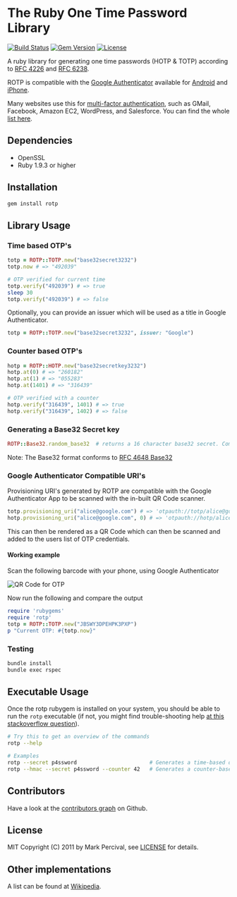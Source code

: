 # The Ruby One Time Password Library

[![Build Status](https://secure.travis-ci.org/mdp/rotp.png)](https://travis-ci.org/mdp/rotp)
[![Gem Version](https://badge.fury.io/rb/rotp.svg)](https://rubygems.org/gems/rotp)
[![License](https://img.shields.io/badge/license-MIT-blue.svg?style=flat)](https://github.com/mdp/rotp/blob/master/LICENSE)

A ruby library for generating one time passwords (HOTP & TOTP) according to [RFC 4226](http://tools.ietf.org/html/rfc4226) and [RFC 6238](http://tools.ietf.org/html/rfc6238).

ROTP is compatible with the [Google Authenticator](https://github.com/google/google-authenticator) available for [Android](https://play.google.com/store/apps/details?id=com.google.android.apps.authenticator2) and [iPhone](https://itunes.apple.com/en/app/google-authenticator/id388497605).

Many websites use this for [multi-factor authentication](https://www.youtube.com/watch?v=17rykTIX_HY), such as GMail, Facebook, Amazon EC2, WordPress, and Salesforce. You can find the whole [list here](https://en.wikipedia.org/wiki/Google_Authenticator#Usage).

## Dependencies

* OpenSSL
* Ruby 1.9.3 or higher

## Installation

```bash
gem install rotp
```

## Library Usage

### Time based OTP's

```ruby
totp = ROTP::TOTP.new("base32secret3232")
totp.now # => "492039"

# OTP verified for current time
totp.verify("492039") # => true
sleep 30
totp.verify("492039") # => false
```

Optionally, you can provide an issuer which will be used as a title in Google Authenticator.

```ruby
totp = ROTP::TOTP.new("base32secret3232", issuer: "Google")
```

### Counter based OTP's

```ruby
hotp = ROTP::HOTP.new("base32secretkey3232")
hotp.at(0) # => "260182"
hotp.at(1) # => "055283"
hotp.at(1401) # => "316439"

# OTP verified with a counter
hotp.verify("316439", 1401) # => true
hotp.verify("316439", 1402) # => false
```

### Generating a Base32 Secret key

```ruby
ROTP::Base32.random_base32  # returns a 16 character base32 secret. Compatible with Google Authenticator
```

Note: The Base32 format conforms to [RFC 4648 Base32](http://en.wikipedia.org/wiki/Base32#RFC_4648_Base32_alphabet)

### Google Authenticator Compatible URI's

Provisioning URI's generated by ROTP are compatible with the Google Authenticator App
to be scanned with the in-built QR Code scanner.

```ruby
totp.provisioning_uri("alice@google.com") # => 'otpauth://totp/alice@google.com?secret=JBSWY3DPEHPK3PXP'
hotp.provisioning_uri("alice@google.com", 0) # => 'otpauth://hotp/alice@google.com?secret=JBSWY3DPEHPK3PXP&counter=0'
```

This can then be rendered as a QR Code which can then be scanned and added to the users
list of OTP credentials.

#### Working example

Scan the following barcode with your phone, using Google Authenticator

![QR Code for OTP](http://chart.apis.google.com/chart?cht=qr&chs=250x250&chl=otpauth%3A%2F%2Ftotp%2Falice%40google.com%3Fsecret%3DJBSWY3DPEHPK3PXP)

Now run the following and compare the output

```ruby
require 'rubygems'
require 'rotp'
totp = ROTP::TOTP.new("JBSWY3DPEHPK3PXP")
p "Current OTP: #{totp.now}"
```

### Testing

```bash
bundle install
bundle exec rspec
```

## Executable Usage

Once the rotp rubygem is installed on your system, you should be able to run the `rotp` executable
(if not, you might find trouble-shooting help [at this stackoverflow question](http://stackoverflow.com/a/909980)).

```bash
# Try this to get an overview of the commands
rotp --help

# Examples
rotp --secret p4ssword                       # Generates a time-based one-time password
rotp --hmac --secret p4ssword --counter 42   # Generates a counter-based one-time password
```

## Contributors

Have a look at the [contributors graph](https://github.com/mdp/rotp/graphs/contributors) on Github.

## License

MIT Copyright (C) 2011 by Mark Percival, see [LICENSE](https://github.com/mdp/rotp/blob/master/LICENSE) for details.

## Other implementations

A list can be found at [Wikipedia](https://en.wikipedia.org/wiki/Google_Authenticator#Implementations).
